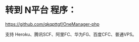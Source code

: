 # 转到 N平台 程序：  
https://github.com/qkqpttgf/OneManager-php  

支持 Heroku、腾讯SCF、阿里FC、华为FG、百度CFC、普通VPS。

